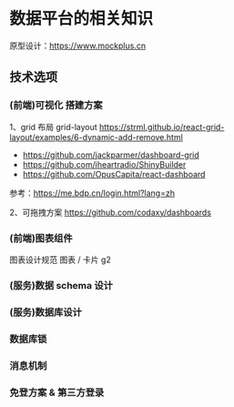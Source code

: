 # 数据平台的相关知识

原型设计：https://www.mockplus.cn

## 技术选项

### (前端)可视化 搭建方案

1、grid 布局
grid-layout  https://strml.github.io/react-grid-layout/examples/6-dynamic-add-remove.html

- https://github.com/jackparmer/dashboard-grid
- https://github.com/iheartradio/ShinyBuilder
- https://github.com/OpusCapita/react-dashboard

参考：https://me.bdp.cn/login.html?lang=zh

2、可拖拽方案
https://github.com/codaxy/dashboards

### (前端)图表组件 

图表设计规范
图表 / 卡片
g2 



### (服务)数据 schema 设计

### (服务)数据库设计

### 数据库锁

### 消息机制

### 免登方案 & 第三方登录